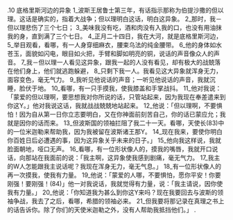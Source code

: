 .10 
底格里斯河边的异象 
1_波斯王居鲁士第三年，有话指示那称为伯提沙撒的但以理。这话是确实的，指着大战争；但以理明白这话，明白这异象。 
2_那时，我－但以理悲伤了三个七日； 3_美味我没有吃，酒和肉没有入我的口，也没有用油抹我的身，直到满了三个七日。 
4_正月二十四日，我在大河，就是底格里斯河边， 5_举目观看，看哪，有一人身穿细麻衣，腰束乌法的纯金腰带。 6_他的身体如水苍玉，面貌如闪电，眼目如火把，手臂和脚如明亮的铜，说话的声音像众人的声音。 7_我－但以理一人看见这异象，跟我一起的人没有看见，却有极大的战兢落在他们身上，他们就逃跑躲避， 8_只剩下我一人。我看见这大异象就浑身无力，面容变色，毫无气力。 9_我听见他说话的声音；一听见他说话的声音，我就沉睡，脸伏于地。 
10_看哪，有一只手摸我，使我膝盖和手掌战抖。 11_他对我说：「蒙爱的但以理啊，要思想我对你所说的话，只管站起来，因为我现在奉差遣来到你这Y。」他对我说这话，我就战战兢兢地站起来。 12_他说：「但以理啊，不要惧怕！因为自从第一日你立志要明白，又在你神面前刻苦自己，你的话已蒙应允；我就是因你的话而来。 13_但波斯国的领袖拦阻了我二十一天。看哪，天使长(83)中的一位米迦勒来帮助我，因为我被留在波斯诸王那Y。 14_现在我来，要使你明白你百姓日后必遭遇的事，因为这异象关乎未来的日子。」 15_他向我这样说，我就脸面朝地，哑口无声。 16_看哪，有一位形状像人的，摸我的嘴唇，我就开口说话，向那站在我面前的说：「我主啊，这异象使我感到剧痛，毫无气力。 17_我主的W人怎能跟我主说话呢？我现在浑身无力，毫无气息。」 
18_有一位形状像人的再一次摸我，使我有力量。 19_他说：「蒙爱的人哪，不要惧怕，愿你平安！你要刚强！要刚强！(84)」他一对我说话，我就觉得有力量，说：「我主请说，因你使我有力量。」 20_他说：「你知道我为甚么到你这Y来吗？现在我要回去与波斯的领袖争战，我去了之后，看哪，希腊的领袖必来。 21_但我要将那记录在真理之书上的话告诉你。除了你们的天使米迦勒之外，没有人帮助我抵挡他们。」 
 .